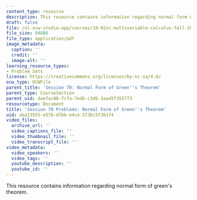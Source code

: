 ```yaml
---
content_type: resource
description: This resource contains information regarding normal form of green's theorem.
draft: false
file: /ol-ocw-studio-app/courses/18-02sc-multivariable-calculus-fall-2010/aba13555e576d7bbe4ce573bc5f3b1f4_MIT18_02SC_pb_70_quest.pdf
file_size: 94886
file_type: application/pdf
image_metadata:
  caption: ''
  credit: ''
  image-alt: ''
learning_resource_types:
- Problem Sets
license: https://creativecommons.org/licenses/by-nc-sa/4.0/
ocw_type: OCWFile
parent_title: 'Session 70: Normal Form of Green''s Theorem'
parent_type: CourseSection
parent_uid: dae7ac00-7cfa-7edb-c3d6-3aa45f355773
resourcetype: Document
title: 'Session 70 Problems: Normal Form of Green''s Theorem'
uid: aba13555-e576-d7bb-e4ce-573bc5f3b1f4
video_files:
  archive_url: ''
  video_captions_file: ''
  video_thumbnail_file: ''
  video_transcript_file: ''
video_metadata:
  video_speakers: ''
  video_tags: ''
  youtube_description: ''
  youtube_id: ''
---
```

This resource contains information regarding normal form of green's theorem.